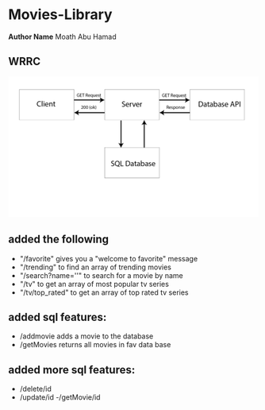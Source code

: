 # Movies-Library
**Author Name** Moath Abu Hamad
## WRRC
![](/assets/wrrc.png)

## added the following

- "/favorite" gives you a "welcome to favorite" message
- "/trending" to find an array of trending movies
- "/search?name=''" to search for a movie by name
- "/tv" to get an array of most popular tv series
- "/tv/top_rated" to get an array of top rated tv series


## added sql features:
- /addmovie adds a movie to the database
- /getMovies returns all movies in fav data base


## added more sql features:
- /delete/id
- /update/id
-/getMovie/id